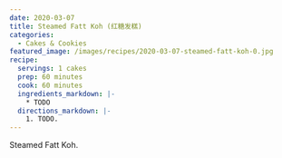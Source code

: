 ```yaml
---
date: 2020-03-07
title: Steamed Fatt Koh (红糖发糕)
categories:
  - Cakes & Cookies
featured_image: /images/recipes/2020-03-07-steamed-fatt-koh-0.jpg
recipe:
  servings: 1 cakes
  prep: 60 minutes
  cook: 60 minutes
  ingredients_markdown: |-
    * TODO
  directions_markdown: |-
    1. TODO.
---
```

Steamed Fatt Koh.